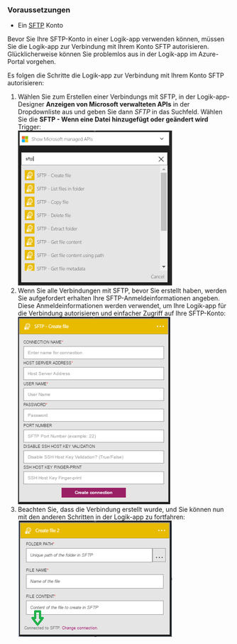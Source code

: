 ### <a name="prerequisites"></a>Voraussetzungen
* Ein [SFTP](https://en.wikipedia.org/wiki/SSH_File_Transfer_Protocol) Konto  

Bevor Sie Ihre SFTP-Konto in einer Logik-app verwenden können, müssen Sie die Logik-app zur Verbindung mit Ihrem Konto SFTP autorisieren. Glücklicherweise können Sie problemlos aus in der Logik-app im Azure-Portal vorgehen.  

Es folgen die Schritte die Logik-app zur Verbindung mit Ihrem Konto SFTP autorisieren:  

1. Wählen Sie zum Erstellen einer Verbindungs mit SFTP, in der Logik-app-Designer **Anzeigen von Microsoft verwalteten APIs** in der Dropdownliste aus und geben Sie dann *SFTP* in das Suchfeld. Wählen Sie die **SFTP - Wenn eine Datei hinzugefügt oder geändert wird** Trigger:  
   ![SFTP onlineverbindung Bild 1](./media/connectors-create-api-sftp/sftp-1.png)  
2. Wenn Sie alle Verbindungen mit SFTP, bevor Sie erstellt haben, werden Sie aufgefordert erhalten Ihre SFTP-Anmeldeinformationen angeben. Diese Anmeldeinformationen werden verwendet, um Ihre Logik-app für die Verbindung autorisieren und einfacher Zugriff auf Ihre SFTP-Konto:  
   ![SFTP onlineverbindung Bild 2](./media/connectors-create-api-sftp/sftp-2.png)  
3. Beachten Sie, dass die Verbindung erstellt wurde, und Sie können nun mit den anderen Schritten in der Logik-app zu fortfahren:   
   ![SFTP onlineverbindung Bild 3](./media/connectors-create-api-sftp/sftp-3.png) 

